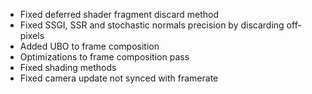 - Fixed deferred shader fragment discard method
- Fixed SSGI, SSR and stochastic normals precision by discarding off-pixels
- Added UBO to frame composition
- Optimizations to frame composition pass
- Fixed shading methods
- Fixed camera update not synced with framerate 